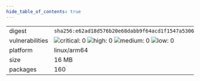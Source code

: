 ```yaml
---
hide_table_of_contents: true
---
```


<table>
<tr><td>digest</td><td><code>sha256:e62ad18d576b20e68dabb9f64acd1f1547a5306dcf56e976fea2e8ba08e80d0b</code></td><tr><tr><td>vulnerabilities</td><td><img alt="critical: 0" src="https://img.shields.io/badge/critical-0-lightgrey"/> <img alt="high: 0" src="https://img.shields.io/badge/high-0-lightgrey"/> <img alt="medium: 0" src="https://img.shields.io/badge/medium-0-lightgrey"/> <img alt="low: 0" src="https://img.shields.io/badge/low-0-lightgrey"/> <!-- unspecified: 0 --></td></tr>
<tr><td>platform</td><td>linux/arm64</td></tr>
<tr><td>size</td><td>16 MB</td></tr>
<tr><td>packages</td><td>160</td></tr>
</table>
</details></table>
</details>

<table></table>

